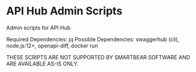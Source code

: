# API Hub Admin Scripts
Admin scripts for API Hub

Required Dependencies: jq
Possible Dependencies: swaggerhub (cli), node.js:12+, openapi-diff, docker run

THESE SCRIPTS ARE NOT SUPPORTED BY SMARTBEAR SOFTWARE AND ARE AVAILABLE AS-IS ONLY.
